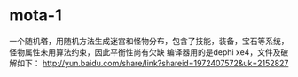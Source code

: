 # mota-1
一个随机塔，用随机方法生成迷宫和怪物分布，包含了技能，装备，宝石等系统，怪物属性未用算法约束，因此平衡性尚有欠缺
编译器用的是dephi xe4，文件及破解如下：
http://yun.baidu.com/share/link?shareid=1972407572&uk=2152827
